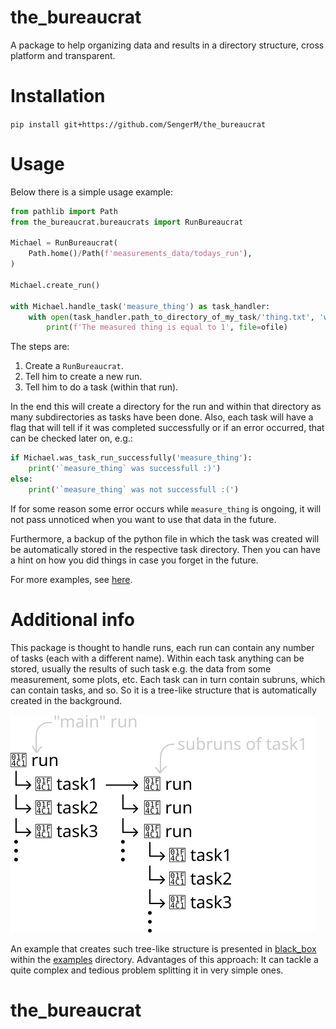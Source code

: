 # the_bureaucrat

A package to help organizing data and results in a directory structure, cross platform and transparent.

# Installation

`pip install git+https://github.com/SengerM/the_bureaucrat`

# Usage

Below there is a simple usage example:

```python
from pathlib import Path
from the_bureaucrat.bureaucrats import RunBureaucrat

Michael = RunBureaucrat(
	Path.home()/Path(f'measurements_data/todays_run'),
)

Michael.create_run()

with Michael.handle_task('measure_thing') as task_handler:
	with open(task_handler.path_to_directory_of_my_task/'thing.txt', 'w') as ofile:
		print(f'The measured thing is equal to 1', file=ofile)
```

The steps are:

1. Create a `RunBureaucrat`.
2. Tell him to create a new run.
3. Tell him to do a task (within that run).

In the end this will create a directory for the run and within that directory as many subdirectories as tasks have been done. Also, each task will have a flag that will tell if it was completed successfully or if an error occurred, that can be checked later on, e.g.:

```python
if Michael.was_task_run_successfully('measure_thing'):
	print('`measure_thing` was successfull :)')
else:
	print('`measure_thing` was not successfull :(')
```

If for some reason some error occurs while `measure_thing` is ongoing, it will not pass unnoticed when you want to use that data in the future.

Furthermore, a backup of the python file in which the task was created will be automatically stored in the respective task directory. Then you can have a hint on how you did things in case you forget in the future.

For more examples, see [here](examples).

# Additional info

This package is thought to handle runs, each run can contain any number of tasks (each with a different name). Within each task anything can be stored, usually the results of such task e.g. the data from some measurement, some plots, etc. Each task can in turn contain subruns, which can contain tasks, and so. So it is a tree-like structure that is automatically created in the background.

![blah](doc/diagram.svg)

An example that creates such tree-like structure is presented in [black_box](examples/black_box) within the [examples](examples) directory. Advantages of this approach: It can tackle a quite complex and tedious problem splitting it in very simple ones.
# the_bureaucrat
